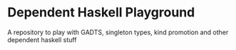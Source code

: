 Dependent Haskell Playground
====================

A repository to play with GADTS, singleton types, kind promotion and other dependent haskell stuff 
